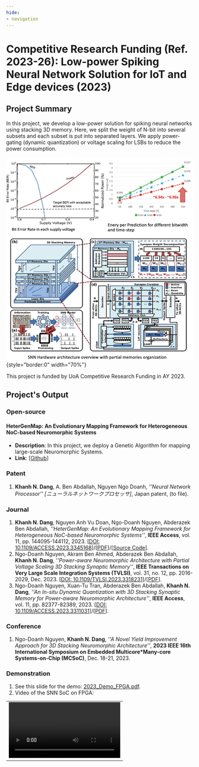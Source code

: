 ```yaml
---
hide:
- navigation
---
```


#  Competitive Research Funding (Ref. 2023-26):  Low-power Spiking Neural Network Solution for IoT and Edge devices (2023)


## Project Summary

In this project, we develop a low-power solution for spiking neural networks using stacking 3D memory.
Here, we split the weight of N-bit into several subsets and each subset is put into separated layers. We apply power-gating (dynamic quantization) or voltage scaling for LSBs to reduce the power consumption.

![Image title](../assets/projects/CRF-2023.png){style="border:0"  width="70%"}

This project is funded by UoA Competitive Research Funding in AY 2023.

## Project's Output

### Open-source

#### HeterGenMap: An Evolutionary Mapping Framework for Heterogeneous NoC-based Neuromorphic Systems
- **Description**: In this project, we deploy a Genetic Algorithm for mapping large-scale Neuromorphic Systems.
- **Link**: \[[Github](https://github.com/khanhdang/HeterGenMap)\]


### Patent

1. **Khanh N. Dang**, A. Ben Abdallah, Nguyen Ngo Doanh, *''Neural Network Processor'' [ニューラルネットワークプロセッサ]*,  Japan patent, (to file).
   
### Journal 
1. **Khanh N. Dang**, Nguyen Anh Vu Doan, Ngo-Doanh Nguyen, Abderazek Ben Abdallah, *''HeterGenMap: An Evolutionary Mapping Framework for Heterogeneous NoC-based Neuromorphic Systems''*,  **IEEE Access**,  vol. 11, pp. 144095-144112, 2023. \[[DOI: 10.1109/ACCESS.2023.3345168](https://doi.org/10.1109/ACCESS.2023.3345168)\]/\[[PDF](https://ieeexplore.ieee.org/stamp/stamp.jsp?tp=&arnumber=10366249)\]/\[[Source Code](https://github.com/khanhdang/HeterGenMap)\].
2.  Ngo-Doanh Nguyen, Akram Ben Ahmed, Abderazek Ben Abdallah, **Khanh N. Dang**, *''Power-aware Neuromorphic Architecture with Partial Voltage Scaling 3D Stacking Synaptic Memory''*, **IEEE Transactions on Very Large Scale Integration Systems (TVLSI)**,  vol. 31, no. 12, pp. 2016-2029, Dec. 2023. \[[DOI: 10.1109/TVLSI.2023.3318231](https://doi.org/10.1109/TVLSI.2023.3318231)\]/\[[PDF](../share/pubs/TVLSI-2023.pdf)\].
3.  Ngo-Doanh Nguyen, Xuan-Tu Tran, Abderazek Ben Abdallah, **Khanh N. Dang**, *''An In-situ Dynamic Quantization with 3D Stacking Synaptic Memory for Power-aware Neuromorphic Architecture''*, **IEEE Access**, vol. 11, pp. 82377-82389, 2023. \[[DOI: 10.1109/ACCESS.2023.3311031](https://doi.org/10.1109/ACCESS.2023.3301560)\]/\[[PDF](https://ieeexplore.ieee.org/stamp/stamp.jsp?tp=&arnumber=10207021)\].

### Conference 

1. Ngo-Doanh Nguyen, **Khanh N. Dang**, *''A Novel Yield Improvement Approach for 3D Stacking Neuromorphic Architecture''*, **2023 IEEE 16th International Symposium on Embedded Multicore*Many-core Systems-on-Chip (MCSoC)**, Dec. 18-21, 2023.


### Demonstration

1. See this slide for the demo: [2023_Demo_FPGA.pdf](../share/projects/CRF-2023/2023_Demo_FPGA.pdf).
2. Video of the SNN SoC on FPGA:



<table class="icenter" width="80%">
<tbody>

  <tr>
    <td >
    <video width="100%" controls>
    <source src="../../share/projects/CRF-2023/2023_Demo_FPGA.m4v" type="video/mp4">
    </video>
    </td>
  </tr>

</tbody>
</table>
